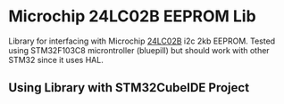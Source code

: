 # Microchip 24LC02B EEPROM Lib
Library for interfacing with Microchip [24LC02B](https://www.microchip.com/wwwproducts/en/24LC02B) i2c 2kb EEPROM. Tested using STM32F103C8 microntroller (bluepill) but should work with other STM32 since it uses HAL.

## Using Library with STM32CubeIDE Project